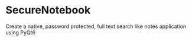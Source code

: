 # SecureNotebook
Create a native, password protected, full text search like notes application using PyQt6
